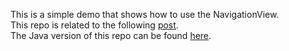 This is a simple demo that shows how to use the NavigationView.  
This repo is related to the following [post](http://mobiledevhub.com/2017/12/15/android-navigation-drawer/).  
The Java version of this repo can be found [here](https://github.com/MChehab94/Navigation-Drawer-Demo).  
